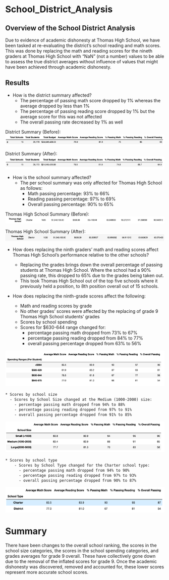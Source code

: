 # School_District_Analysis
## Overview of the School District Analysis 

Due to evidence of academic dishonesty at Thomas High School, we have been tasked at re-evaluating the district’s school reading and math scores. This was done by replacing the math and reading scores for the nineth graders at Thomas High School with “NaN” (not a number) values to be able to assess the true district averages without influence of values that might have been achieved through academic dishonesty. 

## Results 
* How is the district summary affected?
    - The percentage of passing math score dropped by 1% whereas the average dropped by less than 1%
    - The percentage of passing reading score dropped by 1% but the average score for this was not affected 
    - The overall passing rate decreased by 1% as well 

District Summary (Before): 
![Pic1](https://github.com/msha789/School_District_Analysis/blob/03b7b180062ee4352ac1c3b5a81159e99c11a6ea/Screen%20Shot%202022-01-30%20at%205.00.41%20PM.png)

District Summary (After): 
![Pic2](https://github.com/msha789/School_District_Analysis/blob/03b7b180062ee4352ac1c3b5a81159e99c11a6ea/Screen%20Shot%202022-01-30%20at%205.00.50%20PM.png)

* How is the school summary affected?
    - The per school summary was only affected for Thomas High School as follows:
      - Math passing percentage: 93% to 66% 
      - Reading passing percentage: 97% to 69% 
      - Overall passing percentage: 90% to 65%

Thomas High School Summary (Before): 
![Pic3](https://github.com/msha789/School_District_Analysis/blob/03b7b180062ee4352ac1c3b5a81159e99c11a6ea/Screen%20Shot%202022-01-30%20at%205.16.44%20PM.png)

Thomas High School Summary (After): 
![Pic4](https://github.com/msha789/School_District_Analysis/blob/03b7b180062ee4352ac1c3b5a81159e99c11a6ea/Screen%20Shot%202022-01-30%20at%205.16.56%20PM.png)


* How does replacing the ninth graders’ math and reading scores affect Thomas High School’s performance relative to the other schools?
    - Replacing the grades brings down the overall percentage of passing students at Thomas High School. Where the school had a 90% passing rate, this dropped to 65% due to the grades being taken out. 
    - This took Thomas High School out of the top five schools where it previously held a position, to 8th position overall out of 15 schools. 

* How does replacing the ninth-grade scores affect the following:
    * Math and reading scores by grade
    - No other grades’ scores were affected by the replacing of grade 9 Thomas High School students’ grades

    * Scores by school spending
     - Scores for $630-644 range changed for:
          - percentage passing math dropped from 73% to 67% 
          - percentage passing reading dropped from 84% to 77% 
          - overall passing percentage dropped from 63% to 56%

![Pic](https://github.com/msha789/School_District_Analysis/blob/03b7b180062ee4352ac1c3b5a81159e99c11a6ea/Screen%20Shot%202022-01-30%20at%205.58.32%20PM.png)

    * Scores by school size
      - Scores by School Size changed at the Medium (1000-2000) size: 
        - percentage passing math dropped from 94% to 88% 
        - percentage passing reading dropped from 97% to 91% 
        - overall passing percentage dropped from 91% to 85%

![Pic5](https://github.com/msha789/School_District_Analysis/blob/03b7b180062ee4352ac1c3b5a81159e99c11a6ea/Screen%20Shot%202022-01-30%20at%205.58.41%20PM.png)

    * Scores by school type
        - Scores by School Type changed for the Charter school type: 
          - percentage passing math dropped from 94% to 90% 
          - percentage passing reading dropped from 97% to 93% 
          - overall passing percentage dropped from 90% to 87%

![Pic6](https://github.com/msha789/School_District_Analysis/blob/03b7b180062ee4352ac1c3b5a81159e99c11a6ea/Screen%20Shot%202022-01-30%20at%205.58.49%20PM.png)

# Summary 
There have been changes to the overall school ranking, the scores in the school size categories, the scores in the school spending categories, and grades averages for grade 9 overall. These have collectively gone down due to the removal of the inflated scores for grade 9. Once the academic dishonesty was discovered, removed and accounted for, these lower scores represent more accurate school scores. 

